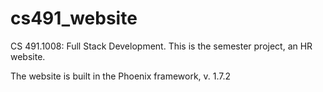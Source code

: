 # cs491_website
CS 491.1008: Full Stack Development. This is the semester project, an HR website.

The website is built in the Phoenix framework, v. 1.7.2
